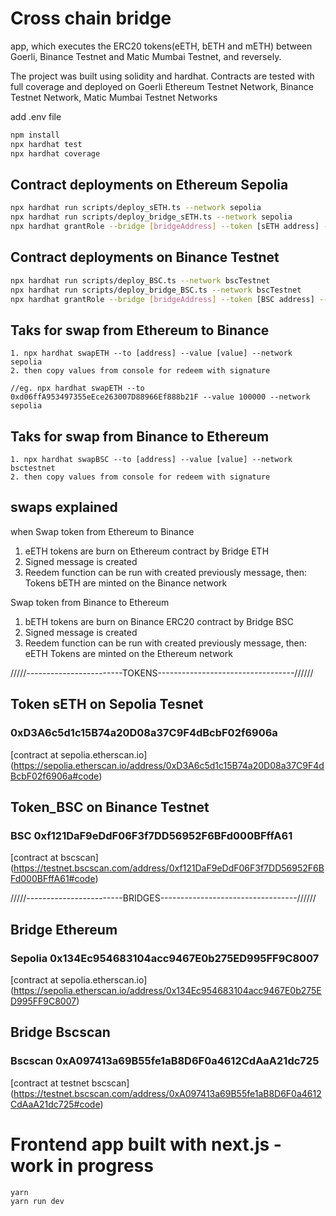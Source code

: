 # Cross chain bridge
app, which executes the ERC20 tokens(eETH, bETH and mETH) between Goerli, Binance Testnet and Matic Mumbai Testnet, and reversely.

The project was built using solidity and hardhat. Contracts are tested with full coverage and deployed on Goerli Ethereum Testnet Network, Binance Testnet Network, Matic Mumbai Testnet Networks

add .env file
```bash
npm install
npx hardhat test
npx hardhat coverage
```
## Contract deployments on Ethereum Sepolia
```bash
npx hardhat run scripts/deploy_sETH.ts --network sepolia
npx hardhat run scripts/deploy_bridge_sETH.ts --network sepolia
npx hardhat grantRole --bridge [bridgeAddress] --token [sETH address] --network sepolia


```
## Contract deployments on Binance Testnet
```bash
npx hardhat run scripts/deploy_BSC.ts --network bscTestnet
npx hardhat run scripts/deploy_bridge_BSC.ts --network bscTestnet
npx hardhat grantRole --bridge [bridgeAddress] --token [BSC address] --network bscTestnet

```

## Taks for swap from Ethereum to Binance
```tasks
1. npx hardhat swapETH --to [address] --value [value] --network sepolia
2. then copy values from console for redeem with signature

//eg. npx hardhat swapETH --to 0xd06ffA953497355eEce263007D88966Ef888b21F --value 100000 --network sepolia
```
## Taks for swap from Binance to Ethereum
```tasks
1. npx hardhat swapBSC --to [address] --value [value] --network bsctestnet
2. then copy values from console for redeem with signature
```

## swaps explained
when Swap token from Ethereum to Binance
1. eETH tokens are burn on Ethereum contract by Bridge ETH
2. Signed message is created
3. Reedem function can be run with created previously message, then: Tokens bETH are minted on the Binance network

Swap token from Binance to Ethereum
1. bETH tokens are burn on Binance ERC20 contract by Bridge BSC
2. Signed message is created
3. Reedem function can be run with created previously message, then: eETH Tokens are minted on the Ethereum network

/////------------------------TOKENS----------------------------------//////
## Token sETH on Sepolia Tesnet 
### 0xD3A6c5d1c15B74a20D08a37C9F4dBcbF02f6906a
[contract at sepolia.etherscan.io] (https://sepolia.etherscan.io/address/0xD3A6c5d1c15B74a20D08a37C9F4dBcbF02f6906a#code)

## Token_BSC on Binance Testnet 
### BSC 0xf121DaF9eDdF06F3f7DD56952F6BFd000BFffA61
[contract at bscscan] (https://testnet.bscscan.com/address/0xf121DaF9eDdF06F3f7DD56952F6BFd000BFffA61#code)


/////------------------------BRIDGES----------------------------------//////
## Bridge Ethereum
### Sepolia 0x134Ec954683104acc9467E0b275ED995FF9C8007
[contract at sepolia.etherscan.io] (https://sepolia.etherscan.io/address/0x134Ec954683104acc9467E0b275ED995FF9C8007)


## Bridge Bscscan 
### Bscscan 0xA097413a69B55fe1aB8D6F0a4612CdAaA21dc725
[contract at testnet bscscan] (https://testnet.bscscan.com/address/0xA097413a69B55fe1aB8D6F0a4612CdAaA21dc725#code)

# Frontend app built with next.js - work in progress
```
yarn
yarn run dev
```